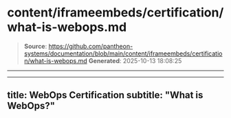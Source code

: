 # content/iframeembeds/certification/what-is-webops.md

> **Source**: https://github.com/pantheon-systems/documentation/blob/main/content/iframeembeds/certification/what-is-webops.md
> **Generated**: 2025-10-13 18:08:25

---

---
title: WebOps Certification
subtitle: "What is WebOps?"
---

<Partial file="certification-guide/what-is-webops.md" />
